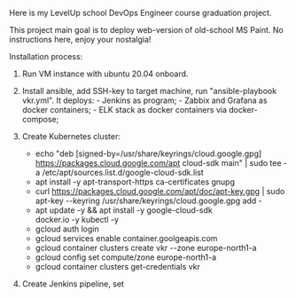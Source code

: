 Here is my LevelUp school DevOps Engineer course graduation project.

This project main goal is to deploy web-version of old-school MS Paint.
No instructions here, enjoy your nostalgia!

Installation process:
1) Run VM instance with ubuntu 20.04 onboard.
2) Install ansible, add SSH-key to target machine, run "ansible-playbook vkr.yml". 
   It deploys:
        - Jenkins as program;
        - Zabbix and Grafana as docker containers;
        - ELK stack as docker containers via docker-compose;

3) Create Kubernetes cluster:
    - echo "deb [signed-by=/usr/share/keyrings/cloud.google.gpg] https://packages.cloud.google.com/apt cloud-sdk main" | sudo tee -a /etc/apt/sources.list.d/google-cloud-sdk.list
    - apt install -y apt-transport-https ca-certificates gnupg
    - curl https://packages.cloud.google.com/apt/doc/apt-key.gpg | sudo apt-key --keyring /usr/share/keyrings/cloud.google.gpg add -
    - apt update -y && apt install -y google-cloud-sdk \
        docker.io -y
        kubectl -y
    - gcloud auth login
    - gcloud services enable container.goolgeapis.com
    - gcloud container clusters create vkr --zone europe-north1-a
    - gcloud config set compute/zone europe-north1-a
    - gcloud container clusters get-credentials vkr

4) Create Jenkins pipeline, set 